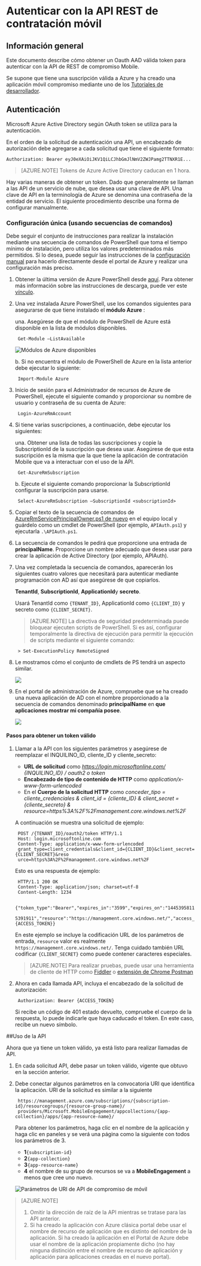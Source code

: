<properties 
    pageTitle="Autenticar con la API REST de contratación móvil"
    description="Describe cómo autenticar con las API de REST de compromiso de Azure Mobile" 
    services="mobile-engagement" 
    documentationCenter="mobile" 
    authors="piyushjo"
    manager="erikre"
    editor=""/>

<tags
    ms.service="mobile-engagement"
    ms.devlang="na"
    ms.topic="article"
    ms.tgt_pltfrm="mobile-multiple"
    ms.workload="mobile" 
    ms.date="10/05/2016"
    ms.author="wesmc;ricksal"/>

# <a name="authenticate-with-mobile-engagement-rest-apis"></a>Autenticar con la API REST de contratación móvil

## <a name="overview"></a>Información general

Este documento describe cómo obtener un Oauth AAD válida token para autenticar con la API de REST de compromiso Mobile. 

Se supone que tiene una suscripción válida a Azure y ha creado una aplicación móvil compromiso mediante uno de los [Tutoriales de desarrollador](mobile-engagement-windows-store-dotnet-get-started.md).

## <a name="authentication"></a>Autenticación

Microsoft Azure Active Directory según OAuth token se utiliza para la autenticación. 

En el orden de la solicitud de autenticación una API, un encabezado de autorización debe agregarse a cada solicitud que tiene el siguiente formato:

    Authorization: Bearer eyJ0eXAiOiJKV1QiLCJhbGmJlNmV2ZWJPamg2TTNXR1E...

>[AZURE.NOTE] Tokens de Azure Active Directory caducan en 1 hora.

Hay varias maneras de obtener un token. Dado que generalmente se llaman a las API de un servicio de nube, que desea usar una clave de API. Una clave de API en la terminología de Azure se denomina una contraseña de la entidad de servicio. El siguiente procedimiento describe una forma de configurar manualmente.

### <a name="one-time-setup-using-script"></a>Configuración única (usando secuencias de comandos)

Debe seguir el conjunto de instrucciones para realizar la instalación mediante una secuencia de comandos de PowerShell que toma el tiempo mínimo de instalación, pero utiliza los valores predeterminados más permitidos. Si lo desea, puede seguir las instrucciones de la [configuración manual](mobile-engagement-api-authentication-manual.md) para hacerlo directamente desde el portal de Azure y realizar una configuración más preciso. 

1. Obtener la última versión de Azure PowerShell desde [aquí](http://aka.ms/webpi-azps). Para obtener más información sobre las instrucciones de descarga, puede ver este [vínculo](../powershell-install-configure.md).  

2. Una vez instalada Azure PowerShell, use los comandos siguientes para asegurarse de que tiene instalado el **módulo Azure** :

    una. Asegúrese de que el módulo de PowerShell de Azure está disponible en la lista de módulos disponibles. 
    
        Get-Module –ListAvailable 

    ![Módulos de Azure disponibles][1]
        
    b. Si no encuentra el módulo de PowerShell de Azure en la lista anterior debe ejecutar lo siguiente:
        
        Import-Module Azure 
        
3. Inicio de sesión para el Administrador de recursos de Azure de PowerShell, ejecute el siguiente comando y proporcionar su nombre de usuario y contraseña de su cuenta de Azure: 
        
        Login-AzureRmAccount

4. Si tiene varias suscripciones, a continuación, debe ejecutar los siguientes:

    una. Obtener una lista de todas las suscripciones y copie la SubscriptionId de la suscripción que desea usar. Asegúrese de que esta suscripción es la misma que la que tiene la aplicación de contratación Mobile que va a interactuar con el uso de la API. 

        Get-AzureRmSubscription

    b. Ejecute el siguiente comando proporcionar la SubscriptionId configurar la suscripción para usarse.

        Select-AzureRmSubscription –SubscriptionId <subscriptionId>

5. Copiar el texto de la secuencia de comandos de [AzureRmServicePrincipalOwner.ps1 de nuevo](https://raw.githubusercontent.com/matt-gibbs/azbits/master/src/New-AzureRmServicePrincipalOwner.ps1) en el equipo local y guárdelo como un cmdlet de PowerShell (por ejemplo, `APIAuth.ps1`) y ejecutarla `.\APIAuth.ps1`. 
    
6. La secuencia de comandos le pedirá que proporcione una entrada de **principalName**. Proporcione un nombre adecuado que desea usar para crear la aplicación de Active Directory (por ejemplo, APIAuth). 

7. Una vez completada la secuencia de comandos, aparecerán los siguientes cuatro valores que necesitará para autenticar mediante programación con AD así que asegúrese de que copiarlos. 
        
    **TenantId**, **SubscriptionId**, **ApplicationId**y **secreto**.

    Usará TenantId como `{TENANT_ID}`, ApplicationId como `{CLIENT_ID}` y secreto como `{CLIENT_SECRET}`.

    > [AZURE.NOTE] La directiva de seguridad predeterminada puede bloquear ejecuten scripts de PowerShell. Si es así, configurar temporalmente la directiva de ejecución para permitir la ejecución de scripts mediante el siguiente comando:

        > Set-ExecutionPolicy RemoteSigned

8. Le mostramos cómo el conjunto de cmdlets de PS tendrá un aspecto similar. 

    ![][3]

9. En el portal de administración de Azure, compruebe que se ha creado una nueva aplicación de AD con el nombre proporcionado a la secuencia de comandos denominado **principalName** en **que aplicaciones mostrar mi compañía posee**.

    ![][4]

#### <a name="steps-to-get-a-valid-token"></a>Pasos para obtener un token válido

1. Llamar a la API con los siguientes parámetros y asegúrese de reemplazar el INQUILINO\_ID, cliente\_ID y cliente\_secreto:

    - **URL de solicitud** como *https://login.microsoftonline.com/ {INQUILINO\_ID} / oauth2 o token*
    - **Encabezado de tipo de contenido de HTTP** como *application/x-www-form-urlencoded*
    - En el **Cuerpo de la solicitud HTTP** como *conceder\_tipo = cliente\_credenciales & client_id = {cliente\_ID} & client_secret = {cliente\_secreto} & resource=https%3A%2F%2Fmanagement.core.windows.net%2F*

    A continuación se muestra una solicitud de ejemplo:

        POST /{TENANT_ID}/oauth2/token HTTP/1.1
        Host: login.microsoftonline.com
        Content-Type: application/x-www-form-urlencoded
        grant_type=client_credentials&client_id={CLIENT_ID}&client_secret={CLIENT_SECRET}&reso
        urce=https%3A%2F%2Fmanagement.core.windows.net%2F

    Esto es una respuesta de ejemplo:

        HTTP/1.1 200 OK
        Content-Type: application/json; charset=utf-8
        Content-Length: 1234
    
        {"token_type":"Bearer","expires_in":"3599","expires_on":"1445395811","not_before":"144
        5391911","resource":"https://management.core.windows.net/","access_token":{ACCESS_TOKEN}}

    En este ejemplo se incluye la codificación URL de los parámetros de entrada, `resource` valor es realmente `https://management.core.windows.net/`. Tenga cuidado también URL codificar `{CLIENT_SECRET}` como puede contener caracteres especiales.

    > [AZURE.NOTE] Para realizar pruebas, puede usar una herramienta de cliente de HTTP como [Fiddler](http://www.telerik.com/fiddler) o [extensión de Chrome Postman](https://chrome.google.com/webstore/detail/postman/fhbjgbiflinjbdggehcddcbncdddomop) 

2. Ahora en cada llamada API, incluya el encabezado de la solicitud de autorización:

        Authorization: Bearer {ACCESS_TOKEN}

    Si recibe un código de 401 estado devuelto, compruebe el cuerpo de la respuesta, lo puede indicarle que haya caducado el token. En este caso, recibe un nuevo símbolo.

##<a name="using-the-apis"></a>Uso de la API

Ahora que ya tiene un token válido, ya está listo para realizar llamadas de API.

1. En cada solicitud API, debe pasar un token válido, vigente que obtuvo en la sección anterior.

2. Debe conectar algunos parámetros en la convocatoria URI que identifica la aplicación. URI de la solicitud es similar a la siguiente

        https://management.azure.com/subscriptions/{subscription-id}/resourcegroups/{resource-group-name}/
        providers/Microsoft.MobileEngagement/appcollections/{app-collection}/apps/{app-resource-name}/

    Para obtener los parámetros, haga clic en el nombre de la aplicación y haga clic en paneles y se verá una página como la siguiente con todos los parámetros de 3.

    - **1**`{subscription-id}`
    - **2**`{app-collection}`
    - **3**`{app-resource-name}`
    - **4** el nombre de su grupo de recursos se va a **MobileEngagement** a menos que cree uno nuevo. 

    ![Parámetros de URI de API de compromiso de móvil][2]

>[AZURE.NOTE] <br/>
>1. Omitir la dirección de raíz de la API mientras se tratase para las API anterior.<br/>
>2. Si ha creado la aplicación con Azure clásica portal debe usar el nombre de recurso de aplicación que es distinto del nombre de la aplicación. Si ha creado la aplicación en el Portal de Azure debe usar el nombre de la aplicación propiamente dicho (no hay ninguna distinción entre el nombre de recurso de aplicación y aplicación para aplicaciones creadas en el nuevo portal).  

<!-- Images -->
[1]: ./media/mobile-engagement-api-authentication/azure-module.png
[2]: ./media/mobile-engagement-api-authentication/mobile-engagement-api-uri-params.png
[3]: ./media/mobile-engagement-api-authentication/ps-cmdlets.png
[4]: ./media/mobile-engagement-api-authentication/ad-app-creation.png



